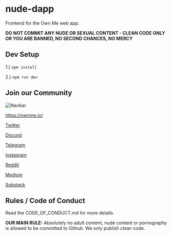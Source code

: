 # nude-dapp
Frontend for the Own Me web app.

**DO NOT COMMIT ANY NUDE OR SEXUAL CONTENT - CLEAN CODE ONLY OR YOU ARE BANNED, NO SECOND CHANCES, NO MERCY**

## Dev Setup

1.) `npm install`

2.) `npm run dev`

## Join our Community

![Navbar](https://user-images.githubusercontent.com/27584221/137842947-f80ab90a-cbba-4382-b729-dfb94e0e32f0.png)

https://ownme.io/

[Twitter](https://twitter.com/own_me_nft)

[Discord](https://discord.gg/Ww5nckNGpS)

[Telegram](https://t.me/own_me_nft)

[Instagram](https://www.instagram.com/own_me_nft/)

[Reddit](https://www.reddit.com/r/OwnMeNFT/)

[Medium](https://medium.com/@own.me.nft)

[Substack](https://ownme.substack.com/)

## Rules / Code of Conduct

Read the CODE_OF_CONDUCT.md for more details.

**OUR MAIN RULE:** Absolutely no adult content, nude content or pornography is allowed to be committed to Github. We only publish clean code.
